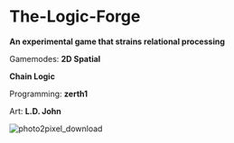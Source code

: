 # The-Logic-Forge

**An experimental game that strains relational processing**

Gamemodes:
**2D Spatial**

**Chain Logic**

Programming: **zerth1**

Art: **L.D. John**

![photo2pixel_download](https://github.com/user-attachments/assets/25af5cb0-88b6-47eb-a63c-cf6947095a59)
